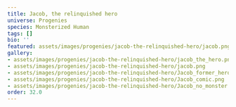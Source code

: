 ```yaml
---
title: Jacob, the relinquished hero
universe: Progenies
species: Monsterized Human
tags: []
bio: ''
featured: assets/images/progenies/jacob-the-relinquished-hero/jacob.png
gallery:
- assets/images/progenies/jacob-the-relinquished-hero/jacob_the_hero.png
- assets/images/progenies/jacob-the-relinquished-hero/jacob.png
- assets/images/progenies/jacob-the-relinquished-hero/Jacob_former_hero.png
- assets/images/progenies/jacob-the-relinquished-hero/Jacob_comic.png
- assets/images/progenies/jacob-the-relinquished-hero/Jacob_no_monster.png
order: 32.0
---
```

